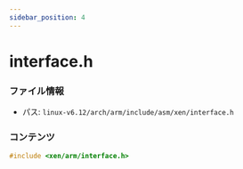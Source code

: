 ```yaml
---
sidebar_position: 4
---
```

# interface.h

### ファイル情報

- パス: `linux-v6.12/arch/arm/include/asm/xen/interface.h`

### コンテンツ

```h
#include <xen/arm/interface.h>

```
